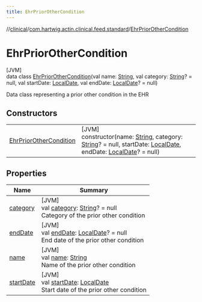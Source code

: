 ```yaml
---
title: EhrPriorOtherCondition
---
```

//[clinical](../../../index.html)/[com.hartwig.actin.clinical.feed.standard](../index.html)/[EhrPriorOtherCondition](index.html)



# EhrPriorOtherCondition



[JVM]\
data class [EhrPriorOtherCondition](index.html)(val name: [String](https://kotlinlang.org/api/latest/jvm/stdlib/kotlin/-string/index.html), val category: [String](https://kotlinlang.org/api/latest/jvm/stdlib/kotlin/-string/index.html)? = null, val startDate: [LocalDate](https://docs.oracle.com/javase/8/docs/api/java/time/LocalDate.html), val endDate: [LocalDate](https://docs.oracle.com/javase/8/docs/api/java/time/LocalDate.html)? = null)

Data class representing a prior other condition in the EHR



## Constructors


| | |
|---|---|
| [EhrPriorOtherCondition](-ehr-prior-other-condition.html) | [JVM]<br>constructor(name: [String](https://kotlinlang.org/api/latest/jvm/stdlib/kotlin/-string/index.html), category: [String](https://kotlinlang.org/api/latest/jvm/stdlib/kotlin/-string/index.html)? = null, startDate: [LocalDate](https://docs.oracle.com/javase/8/docs/api/java/time/LocalDate.html), endDate: [LocalDate](https://docs.oracle.com/javase/8/docs/api/java/time/LocalDate.html)? = null) |


## Properties


| Name | Summary |
|---|---|
| [category](category.html) | [JVM]<br>val [category](category.html): [String](https://kotlinlang.org/api/latest/jvm/stdlib/kotlin/-string/index.html)? = null<br>Category of the prior other condition |
| [endDate](end-date.html) | [JVM]<br>val [endDate](end-date.html): [LocalDate](https://docs.oracle.com/javase/8/docs/api/java/time/LocalDate.html)? = null<br>End date of the prior other condition |
| [name](name.html) | [JVM]<br>val [name](name.html): [String](https://kotlinlang.org/api/latest/jvm/stdlib/kotlin/-string/index.html)<br>Name of the prior other condition |
| [startDate](start-date.html) | [JVM]<br>val [startDate](start-date.html): [LocalDate](https://docs.oracle.com/javase/8/docs/api/java/time/LocalDate.html)<br>Start date of the prior other condition |

